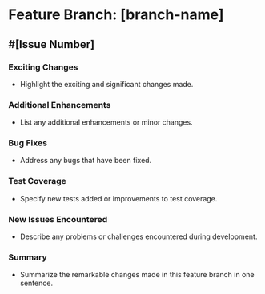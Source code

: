 # Feature Branch: [branch-name]
## #[Issue Number]

### Exciting Changes
- Highlight the exciting and significant changes made.

### Additional Enhancements
- List any additional enhancements or minor changes.

### Bug Fixes
- Address any bugs that have been fixed.

### Test Coverage
- Specify new tests added or improvements to test coverage.

### New Issues Encountered
- Describe any problems or challenges encountered during development.

### Summary
- Summarize the remarkable changes made in this feature branch in one sentence.

